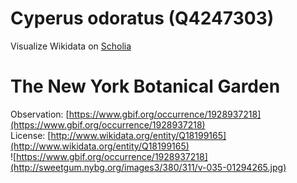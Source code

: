 
Cyperus odoratus (Q4247303)
===========================
  
Visualize Wikidata on [Scholia](https://scholia.toolforge.org/taxon/Q4247303)
# The New York Botanical Garden
  
Observation: [https://www.gbif.org/occurrence/1928937218](https://www.gbif.org/occurrence/1928937218)  
License: [http://www.wikidata.org/entity/Q18199165](http://www.wikidata.org/entity/Q18199165)  
![https://www.gbif.org/occurrence/1928937218](http://sweetgum.nybg.org/images3/380/311/v-035-01294265.jpg)